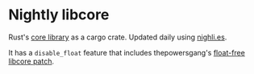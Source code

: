 # Nightly libcore

Rust's [core library](https://doc.rust-lang.org/core/) as a cargo crate. Updated daily using [nighli.es](http://nightli.es).

It has a `disable_float` feature that includes thepowersgang's [float-free libcore patch](https://github.com/thepowersgang/rust-barebones-kernel/blob/master/libcore_nofp.patch).
